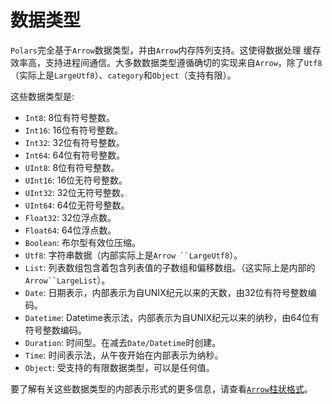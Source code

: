 # 数据类型

`Polars`完全基于`Arrow`数据类型，并由`Arrow`内存阵列支持。这使得数据处理
缓存效率高，支持进程间通信。大多数数据类型遵循确切的实现来自`Arrow`，除了`Utf8`（实际上是`LargeUtf8`）、`category`和`Object`（支持有限）。

这些数据类型是:

- `Int8`: 8位有符号整数。
- `Int16`: 16位有符号整数。
- `Int32`: 32位有符号整数。
- `Int64`: 64位有符号整数。
- `UInt8`: 8位有符号整数。
- `UInt16`: 16位无符号整数。
- `UInt32`: 32位无符号整数。
- `UInt64`: 64位无符号整数。
- `Float32`: 32位浮点数。
- `Float64`: 64位浮点数。
- `Boolean`: 布尔型有效位压缩。
- `Utf8`: 字符串数据（内部实际上是`Arrow ``LargeUtf8`）。
- `List`: 列表数组包含着包含列表值的子数组和偏移数组。（这实际上是内部的`Arrow``LargeList`）。
- `Date`: 日期表示，内部表示为自UNIX纪元以来的天数，由32位有符号整数编码。
- `Datetime`: Datetime表示法，内部表示为自UNIX纪元以来的纳秒，由64位有符号整数编码。
- `Duration`: 时间型。在减去`Date/Datetime`时创建。
- `Time`: 时间表示法，从午夜开始在内部表示为纳秒。
- `Object`: 受支持的有限数据类型，可以是任何值。

要了解有关这些数据类型的内部表示形式的更多信息，请查看[`Arrow`柱状格式](https://arrow.apache.org/docs/format/Columnar.html)。
